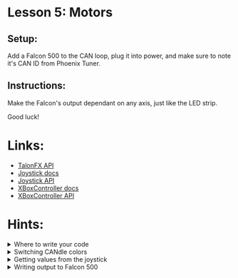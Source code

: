 # Lesson 5: Motors

## Setup:

Add a Falcon 500 to the CAN loop, plug it into power, and make sure to note it's CAN ID from Phoenix Tuner.

## Instructions:

Make the Falcon's output dependant on any axis, just like the LED strip.

Good luck!

# Links:
- [TalonFX API](https://store.ctr-electronics.com/content/api/java/html/classcom_1_1ctre_1_1phoenix_1_1motorcontrol_1_1can_1_1_talon_f_x.html)
- [Joystick docs](https://docs.wpilib.org/en/stable/docs/software/basic-programming/joystick.html)
- [Joystick API](https://first.wpi.edu/wpilib/allwpilib/docs/release/java/edu/wpi/first/wpilibj/Joystick.html)
- [XBoxController docs](https://docs.wpilib.org/en/stable/docs/software/basic-programming/joystick.html#xboxcontroller-class)
- [XBoxController API](https://first.wpi.edu/wpilib/allwpilib/docs/release/java/edu/wpi/first/wpilibj/XboxController.html)
  
# Hints:

<details><summary>Where to write your code</summary>

- Put your code in [Robot.java](src/main/java/frc/robot/Robot.java)'s `teleopPeriodic()` method to have it run every [robot loop](https://docs.wpilib.org/en/stable/docs/software/vscode-overview/creating-robot-program.html#timedrobot") (20 ms)

</details>

<details> <summary> Switching CANdle colors </summary>

- Switch the candle between solid colors using the `Candle`'s `setAllToColor(r, g, b)` method, where each parameter is an integer from 0-255 representing the strength of each color channel

</details>

<details> <summary> Getting values from the joystick </summary>

- Get the current input from any axis on the joystick (joysticks and triggers) by using the `Joystick`'s `getRawAxis(axis)` method, where axis is the integer address of the target axis. Alternatively (easier option), use one of `XboxController`'s prebuilt methods such as `getLeftTriggerAxis()`
 
</details>

<details> <summary> Writing output to Falcon 500 </summary>

- Use the `WPI_TalonFX`'s `set(percentage)` to set the motor's speed to a percentage output (0.0 for off, 1.0/-1.0 for full forward/backward), or `setVoltage(outputVolts)` to give the motor a specified voltage (0.0 for off, 12.0/-12.0 for full forward/backward)
 
</details>